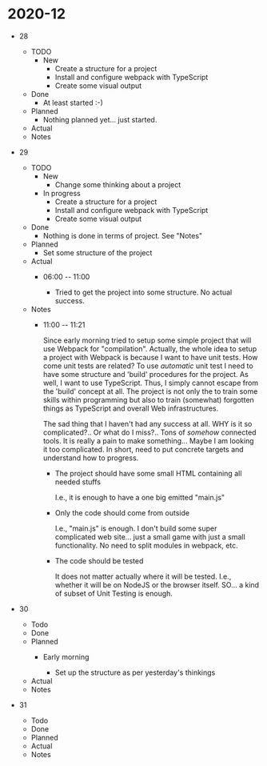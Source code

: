 # 2020-12

* 28
  - TODO
    - New
      - Create a structure for a project
      - Install and configure webpack with TypeScript
      - Create some visual output
  - Done
    - At least started :-)
  - Planned
    - Nothing planned yet... just started.
  - Actual
  - Notes

* 29
  - TODO
    - New
      - Change some thinking about a project
    - In progress
      - Create a structure for a project
      - Install and configure webpack with TypeScript
      - Create some visual output
  - Done
    - Nothing is done in terms of project. See "Notes"
  - Planned
    - Set some structure of the project
  - Actual
    - 06:00 -- 11:00
      
      - Tried to get the project into some structure. No actual success.
  - Notes
    - 11:00 -- 11:21

      Since early morning tried to setup some simple project that will use Webpack for "compilation".
      Actually, the whole idea to setup a project with Webpack is because I want to have unit tests.
      How come unit tests are related? To use _automatic_ unit test I need to have some structure and
      'build' procedures for the project. As well, I want to use TypeScript. Thus, I simply cannot
      escape from the 'build' concept at all. The project is not only the to train some skills within
      programming but also to train (somewhat) forgotten things as TypeScript and overall Web
      infrastructures.

      The sad thing that I haven't had any success at all. WHY is it so complicated?.. Or what do I
      miss?.. Tons of _somehow_ connected tools. It is really a pain to make something... Maybe I am
      looking it too complicated. In short, need to put concrete targets and understand how to
      progress.

      - The project should have some small HTML containing all needed stuffs
        
        I.e., it is enough to have a one big emitted "main.js" 

      - Only the code should come from outside
        
        I.e., "main.js" is enough. I don't build some super complicated web site... just a small game
        with just a small functionality. No need to split modules in webpack, etc.

      - The code should be tested

        It does not matter actually where it will be tested. I.e., whether it will be on NodeJS or
        the browser itself. SO... a kind of subset of Unit Testing is enough.

* 30
  - Todo
  - Done
  - Planned
    - Early morning
      
      - Set up the structure as per yesterday's thinkings
  - Actual
  - Notes

* 31
  - Todo
  - Done
  - Planned
  - Actual
  - Notes